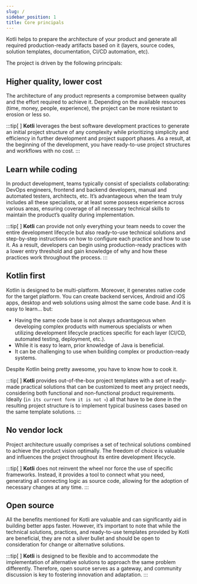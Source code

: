 ```yaml
---
slug: /
sidebar_position: 1
title: Core principals
---
```


Kotli helps to prepare the architecture of your product and generate all required production-ready artifacts based on it (layers, source codes, solution templates, documentation, CI/CD automation, etc).

The project is driven by the following principals:

## Higher quality, lower cost

The architecture of any product represents a compromise between quality and the effort required to achieve it. Depending on the available resources (time, money, people, experience), the project can be more resistant to erosion or less so.

:::tip[&nbsp;]
**Kotli** leverages the best software development practices to generate an initial project structure of any complexity while prioritizing simplicity and efficiency in further development and project support phases. As a result, at the beginning of the development, you have ready-to-use project structures and workflows with no cost.
:::

## Learn while coding

In product development, teams typically consist of specialists collaborating: DevOps engineers, frontend and backend developers, manual and automated testers, architects, etc. It’s advantageous when the team truly includes all these specialists, or at least some possess experience across various areas, ensuring coverage of all necessary technical skills to maintain the product’s quality during implementation.

:::tip[&nbsp;]
**Kotli** can provide not only everything your team needs to cover the entire development lifecycle but also ready-to-use technical solutions and step-by-step instructions on how to configure each practice and how to use it. As a result, developers can begin using production-ready practices with a lower entry threshold and gain knowledge of why and how these practices work throughout the process.
:::

## Kotlin first

Kotlin is designed to be multi-platform. Moreover, it generates native code for the target platform. You can create backend services, Android and iOS apps, desktop and web solutions using almost the same code base. And it is easy to learn... but:

- Having the same code base is not always advantageous when developing complex products with numerous specialists or when utilizing development lifecycle practices specific for each layer (CI/CD, automated testing, deployment, etc.).
- While it is easy to learn, prior knowledge of Java is beneficial.
- It can be challenging to use when building complex or production-ready systems.

Despite Kotlin being pretty awesome, you have to know how to cook it.

:::tip[&nbsp;]
**Kotli** provides out-of-the-box project templates with a set of ready-made practical solutions that can be customized to meet any project needs, considering both functional and non-functional product requirements.
Ideally (`in its current form it is not 💀`) all that have to be done in the resulting project structure is to implement typical business cases based on the same template solutions.
:::

## No vendor lock

Project architecture usually comprises a set of technical solutions combined to achieve the product vision optimally. The freedom of choice is valuable and influences the project throughout its entire development lifecycle.

:::tip[&nbsp;]
**Kotli** does not reinvent the wheel nor force the use of specific frameworks. Instead, it provides a tool to connect what you need, generating all connecting logic as source code, allowing for the adoption of necessary changes at any time.
:::

## Open source

All the benefits mentioned for Kotli are valuable and can significantly aid in building better apps faster. However, it’s important to note that while the technical solutions, practices, and ready-to-use templates provided by Kotli are beneficial, they are not a silver bullet and should be open to consideration for change or alternative solutions.

:::tip[&nbsp;]
**Kotli** is designed to be flexible and to accommodate the implementation of alternative solutions to approach the same problem differently. Therefore, open source serves as a gateway, and community discussion is key to fostering innovation and adaptation.
:::
